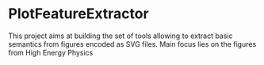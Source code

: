 PlotFeatureExtractor
====================

This project aims at building the set of tools allowing to extract basic semantics from figures encoded as SVG files. Main focus lies on the figures from High Energy Physics